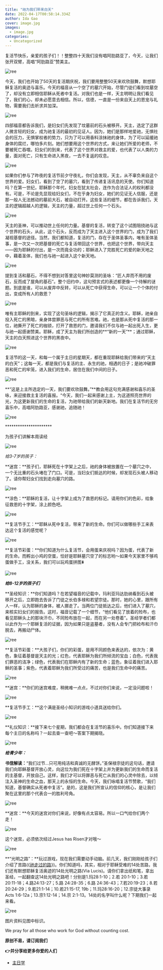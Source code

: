 ```yaml
---
title: "祂为我们带来白天"
date: 2022-04-17T00:58:14.334Z
author: Ida Gao
cover: image.jpg
images:
  - image.jpg
categories:
  - Uncategorized
---
```


复活节快乐，亲爱的孩子们！！整整四十天我们没有唱阿肋路亚了，今天，让我们张开双臂，高唱“阿肋路亚”赞美主。

<!--more-->

![ree](https://static.wixstatic.com/media/ec8b63_b586494816d7406688c6ca896bbd0b2a~mv2.jpg)

今天，我们也开始了50天的复活期庆祝，我们要用整整50天来欢欣鼓舞，默想耶稣复活的奥迹与喜乐。今天的福音从一个空了的墓穴开始，尽管门徒们看到坟墓空了，却没有立即相信耶稣从死者中复活。对我们也是一样，天主明明让我们看见了，我们的心，却未必愿意去相信。所以，信德，一直是一份来自天上的恩宠与礼物，需要我们去祈求并加深。

![ree](https://static.wixstatic.com/media/ec8b63_65728bd35db6481aa91961ab2ab164a6~mv2.jpg)

四部福音都告诉我们，是妇女们先发现了坟墓前的石头被移开。天主，选定了这群人微言轻的妇女，成为祂复活的最初的见证人。因为，她们是那样地爱祂，无惧社会的压力，无惧掌权者的势力，只为了可以用香料涂抹祂的身体，为了可以延缓祂身体的腐烂，哪怕多片刻。她们想要用这个世界的方式，来让她们所爱的老师，不要被死亡吞噬。妇女们的到来，代表了这个世界对救主的爱，也代表了以人类的力量，面对死亡，只有生命进入黑夜，一去不复返的叹息。

![ree](https://static.wixstatic.com/media/ec8b63_511fb4b1e8114162adc8f0d2b7e98068~mv2.jpg)

如果你们参与了昨夜的复活节前夕守夜礼，你们会发现，天主，从不辜负来自这个世界的爱。妇女们，看到了空了的墓穴，看到了传递复活讯息的天使。你们知道吗？在第一世纪，耶稣那个年代，妇女在犹太社会，连作为合法证人的权利都没有。可是，不论是先显现给妇女们，不在乎身为妇女，她们的见证无人信服，还是那一般人无法撼动的墓前大石，被自动打开。这些复活的细节，都在告诉我们，天主的逻辑超越人的逻辑，天主的力量，超过世上任何一个石头。

![ree](https://static.wixstatic.com/media/ec8b63_912bd99a99ce4312bd89a20ada202ba1~mv2.jpg)

天主的圣神，可以推动世上任何的力量。基督的复活，转变了这个试图阻挠祂与这个世界的石头，从此，这个石头，反而成为了天主进入这个世界的门，成为了我们凝视基督的途径。当然，我们都知道，复活的门，存在于圣体圣事内，唯有圣体圣事，是一次又一次把基督的死亡与复活带回这个世界，也把这个世界，带向天主——因为耶稣的付出，是一次而竟全功的；耶稣进入了完胜死亡的爱的新天地之中，藉着圣体，我们也与祂一起进入这个新天地。

![ree](https://static.wixstatic.com/media/ec8b63_e0a9180f39bc45348e5a7829eabd293c~mv2.jpg)

提到复活和墓石，不得不想到对答里这句神妙莫测的圣咏：“匠人弃而不用的废石，反而成了屋角的基石”。整个旧约中，这句预言式的表述都更像一个待解的谜题。到底是谁，可以从废弃中反转，可以从死亡中获得生命，可以让一个个体的付出，变成所有人的救恩？

![ree](https://static.wixstatic.com/media/ec8b63_f251095573724060aa446ac4c1fcc4df~mv2.jpg)

唯有主耶稣的到来，实现了这句圣咏的逻辑，揭示了它真正的含义。耶稣，祂亲自投入死亡的黑暗，亲身体尝罪恶与死亡的所有苦难。祂，也是那从死中复活的那一位，祂撕开了死亡的枷锁，打开了救恩的门，邀请我们不仅与祂一起出死入生，更与祂一起感谢赞美。耶稣，成了天主为我们所创造的**“新的一天”**；通过耶稣，天主的白天照进这个世界的黑夜中。

![ree](https://static.wixstatic.com/media/ec8b63_5e544eee445e41b0b228cc39ea095dba~mv2.jpg)

复活节的这一天，和每一个属于主日的星期天，都在重现耶稣给我们带来的“天主的白天”；这每一天，都是我们与复活的主、永生的祂，相遇的日子；是祂冲破罪恶和死亡的牢笼，进入我们的生命，居住在我们中间的日子。

![ree](https://static.wixstatic.com/media/ec8b63_4df4f05694874fb7b35ebdd5e3669ce5~mv2.jpg)

**“这是上主所选定的一天，我们要欢欣鼓舞。”**教会用这句充满感谢和喜乐的圣咏，来迎接救主复活的喜报。“今天，我们一起来感谢上主，为这道照亮世界的光，为这更新我们的生命的复活，为祂带给我们的新天新地。我们在复活节的无穷喜乐中，高唱阿肋路亚，感谢祂，追随祂！

![ree](https://static.wixstatic.com/media/ec8b63_b38ca98710594cada1a9fe8b171942d2~mv2.jpg)

\*\*\*\*\*\*\*\*\*\*\*\*\*\*\*\*\*\*\*\*\*\*

为孩子们讲解本周读经

![ree](https://static.wixstatic.com/media/ec8b63_098677389bcd496cac9af73917ca30a8~mv2.jpg)

_给3-7岁的孩子：_

**迷宫：**孩子们，耶稣死在十字架上之后，祂的身体被放置在一个墓穴之中，一个无比重的石头堵在了门口。可是，当妇女们抵达的时候，却发现石头被人移动了。请你帮妇女们找到走向墓穴的路。

![ree](https://static.wixstatic.com/media/ec8b63_36ab31acff124d7483a3a2fd31cda140~mv2.jpg)

**涂色：**耶稣的复活，让十字架上成为了救恩的标记。请用你们的色彩，给象征救恩的十字架，涂上颜色吧。

![ree](https://static.wixstatic.com/media/ec8b63_70bff2ee6b314288bfc5995fdd4ea4cb~mv2.jpg)

**复活节手工：**耶稣从死中复活，带来了新的生命。你们可以做哪些手工来表达这个复活的感觉呢？

![ree](https://static.wixstatic.com/media/ec8b63_f689771630274b9c8104f40ff8902ef5~mv2.jpg)

**复活节彩蛋：**你们知道为什么复活节，会用蛋来庆祝吗？因为蛋，代表了新的生命。而孵出小鸡的空蛋，恰好是耶稣墓穴空了的标志哟～如果今天家里不够鸡蛋做手工，没关系，我们可以玩鸡蛋拼图⬇️

![ree](https://static.wixstatic.com/media/ec8b63_d57e717c75f142c9933f6fcc2f5003dd~mv2.jpg)

**_给8-12岁的孩子们_**

**圣经知识：**你们知道吗？在若望福音的记载中，玛利亚玛达肋纳看到石头被移开之后，立即跑去告诉了门徒之长伯多禄和若望宗徒。那时，她的心里，跟所有人一样，认为耶稣的身体，被人挪走了。当两位门徒抵达之后，他们进入了墓穴，来核实妇女们的报告。这时，福音记载了一个细节，“他们看见了放着的殓布，也看见耶稣头上的那块汗巾，不同殓布放在一起，而在另一处卷着”。圣经学者们都以此作为一个耶稣复活的证据，因为如果只是盗墓者，没有人会专门把裣布和汗巾脱去，再搬动尸体。

![ree](https://static.wixstatic.com/media/ec8b63_f62694361e8d439884f7c07b88af0bd1~mv2.jpg)

**复活节彩蛋：**大孩子们，你们的彩蛋，是用不同颜色来表达的，依次为：黄色，象征着基督是天主的光；红色，代表耶稣为我们所倾流的宝血；白色，代表我们罪恶的洁净；绿色，代表我们在耶稣内有了新的生命；蓝色，象征着我们进入耶稣的圣事；紫色，代表着耶稣为我们所受过的痛苦，也是我们生命中的痛苦。

![ree](https://static.wixstatic.com/media/ec8b63_71ef0e1cf11244e3a29c03bb249420a9~mv2.jpg)

**迷宫：**你们的迷宫难度，稍微难一点点，不过对你们来说，一定没问题啦！

![ree](https://static.wixstatic.com/media/ec8b63_e4d300842d3448f0be3a1e67a45552d8~mv2.jpg)

**复活节手工：**这个满是圣经小知识的游戏小道具送给你们。

![ree](https://static.wixstatic.com/media/ec8b63_e2b77dc40f0148938a8f7649c2ebf8a5~mv2.jpg)

**礼仪知识：**接下来七个星期，我们都会在复活节的喜乐中。你们知道接下来每个主日的名称吗？一起去查一查吧～答案下期揭晓。

![ree](https://static.wixstatic.com/media/ec8b63_d4cbc2976b6f454388495dcac0190217~mv2.jpg)

**_给青少年：_**  

**书信解读：**“我们过节...只可用纯洁和真诚的无酵饼。”圣保禄宗徒的这句话，邀请我们向耶稣基督开放心灵，向这位为我们死在十字架上并为更新我们的生命而复活的主基督，开放自己。这样，我们才可以将罪恶与死亡从我们的心灵中除去，以倾注入圣神的生命之血，那天上的永恒的生命。今天，我们咏唱复活节赞歌，“我们知道，基督确实从死者中复活”。是的，这是我们所宣认的信仰的核心，是让我们聚在这里的那个代表合一的胜利号角。

![ree](https://static.wixstatic.com/media/ec8b63_5b7c01930cdb4ad4958e05ddc043b5ce~mv2.jpg)

**迷宫：**今天的迷宫对你们来说，好像有点太容易。所以一口气给你们两个走！

![ree](https://static.wixstatic.com/media/ec8b63_c10b6af62c7341cfb52de2ffa2749891~mv2.jpg)

这个迷宫，必须依次经过Jesus has Risen才对哦～

![ree](https://static.wixstatic.com/media/ec8b63_4d40f6f80d48465599db06ef9a66ecf9~mv2.jpg)

**“光明之路”：**玩过游戏，现在我们需要动手动脑。前几天，我们刚刚给孩子们介绍了苦路(《[祂走过的路](http://mp.weixin.qq.com/s?__biz=MzIzNjU0NDI1MA==&mid=2247487305&idx=1&sn=882819f2aaf6b398994e5b34c1177856&chksm=e8d706dcdfa08fcad2f6f4de6f8928b37205974b258cff2d6f9847820348df89efefc0181873&scene=21#wechat_redirect)》)。你们知道吗，其实，相对于耶稣受难的14处苦路，我们还有默想耶稣复活奥迹的14处光明之路(Via Lucis)。请你们拿出纸和笔，拿出圣经，一起翻查这14处光明之路吧！分别是1.玛28:1-10；2.若 20:1-10；3.若 20:11-18；4.路24:13-27；5.路 24:28-35；6.路 24:36-43；7.若20:19-23；8.若20:24-29；9.若21:1-14；10.若21:15-17, 19b；11.玛28:16-20；12.宗徒大事录Acts 1:6-12a；13.宗1:12-14；14.宗 2:1-13。14处的名字叫什么呢？下期我们一起来看。

![ree](https://static.wixstatic.com/media/ec8b63_f79a3aa63ba746c087b198bd6dfd2e0a~mv2.jpg)

  

  

  

  

图片资料见图中标识。

We pray for all those who work for God without counting cost.

**原创不易，请订阅我们**

**👉并分享给更多你爱的人们**

*   [主日学](https://www.urloveinme.com/首頁/categories/主日学)

